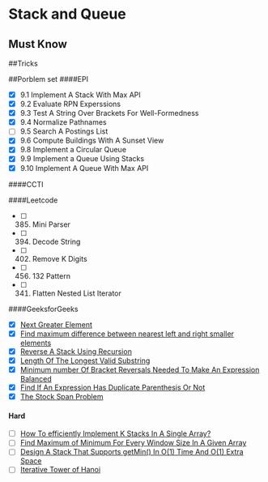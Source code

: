 # Stack and Queue

## Must Know

##Tricks

##Porblem set
####EPI
- [x] 9.1 Implement A Stack With Max API
- [x] 9.2 Evaluate RPN Experssions
- [x] 9.3 Test A String Over Brackets For Well-Formedness
- [x] 9.4 Normalize Pathnames
- [ ] 9.5 Search A Postings List
- [x] 9.6 Compute Buildings With A Sunset View
- [x] 9.8 Implement a Circular Queue
- [x] 9.9 Implement a Queue Using Stacks
- [x] 9.10 Implement A Queue With Max API

####CCTI

####Leetcode
- [ ] 385. Mini Parser
- [ ] 394. Decode String
- [ ] 402. Remove K Digits
- [ ] 456. 132 Pattern
- [ ] 341. Flatten Nested List Iterator

####GeeksforGeeks
- [x] [Next Greater Element](http://www.geeksforgeeks.org/next-greater-element/)
- [x] [Find maximum difference between nearest left and right smaller elements](http://www.geeksforgeeks.org/find-maximum-difference-between-nearest-left-and-right-smaller-elements/)
- [x] [Reverse A Stack Using Recursion](http://www.geeksforgeeks.org/reverse-a-stack-using-recursion/)
- [x] [Length Of The Longest Valid Substring](http://www.geeksforgeeks.org/length-of-the-longest-valid-substring/)
- [x] [Minimum number Of Bracket Reversals Needed To Make An Expression Balanced](http://www.geeksforgeeks.org/minimum-number-of-bracket-reversals-needed-to-make-an-expression-balanced/)
- [x] [Find If An Expression Has Duplicate Parenthesis Or Not](http://www.geeksforgeeks.org/find-expression-duplicate-parenthesis-not/)
- [x] [The Stock Span Problem](http://www.geeksforgeeks.org/the-stock-span-problem/)

#### Hard
- [ ] [How To efficiently Implement K Stacks In A Single Array?](http://www.geeksforgeeks.org/efficiently-implement-k-stacks-single-array/)
- [ ] [Find Maximum of Minimum For Every Window Size In A Given Array](http://www.geeksforgeeks.org/find-the-maximum-of-minimums-for-every-window-size-in-a-given-array/)
- [ ] [Design A Stack That Supports getMin() In O(1) Time And O(1) Extra Space](http://www.geeksforgeeks.org/design-a-stack-that-supports-getmin-in-o1-time-and-o1-extra-space/)
- [ ] [Iterative Tower of Hanoi](http://www.geeksforgeeks.org/iterative-tower-of-hanoi/)
